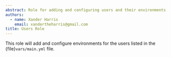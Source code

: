 ```yaml
---
abstract: Role for adding and configuring users and their environments.
authors:
  - name: Xander Harris
    email: xandertheharris@gmail.com
title: Users Role
---
```


This role will add and configure environments for the users listed in the
{file}`vars/main.yml` file.
